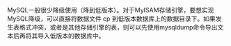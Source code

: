 

MySQL一般很少降级使用（降到低版本）。对于MyISAM存储引擎，要想实现MySQL降级，可以直接将数据文件 cp 到低版本数据库上的数据目录下。如果发生表格式冲突，或者是其他存储引擎的表，则可以先使用mysqldump命令导出文本后再将其导入低版本的数据库中。




